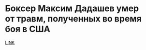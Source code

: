 # Боксер Максим Дадашев умер от травм, полученных во время боя в США



[LINK](https://varlamov.ru/3528021.html)